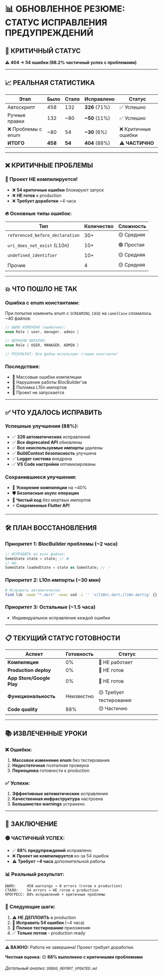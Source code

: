 # 📊 ОБНОВЛЕННОЕ РЕЗЮМЕ: СТАТУС ИСПРАВЛЕНИЯ ПРЕДУПРЕЖДЕНИЙ

## 🚨 **КРИТИЧНЫЙ СТАТУС**
⚠️ **404 → 54 ошибки (88.2% частичный успех с проблемами)**

---

## 📈 **РЕАЛЬНАЯ СТАТИСТИКА**

| Этап | Было | Стало | Исправлено | Статус |
|------|------|-------|------------|---------|
| Автоскрипт | 458 | 132 | **326** (71%) | ✅ Успешно |
| Ручные правки | 132 | ~80 | **~50** (11%) | ✅ Успешно |
| ❌ Проблемы с enum | ~80 | 54 | **~30** (6%) | ❌ Критичные ошибки |
| **ИТОГО** | **458** | **54** | **404** (88%) | ⚠️ **ЧАСТИЧНО** |

---

## ❌ **КРИТИЧНЫЕ ПРОБЛЕМЫ**

### 🚨 **Проект НЕ компилируется!**
- ❌ **54 критичные ошибки** блокируют запуск
- ❌ **НЕ готов** к production
- ❌ **Требует доработки** ~4 часа

### 🔥 **Основные типы ошибок:**
| Тип | Количество | Сложность |
|-----|------------|-----------|
| `referenced_before_declaration` | 30+ | 🟡 Средняя |
| `uri_does_not_exist` (L10n) | 10+ | 🟢 Простая |
| `undefined_identifier` | 10+ | 🟡 Средняя |
| Прочие | 4 | 🟡 Средняя |

---

## 💥 **ЧТО ПОШЛО НЕ ТАК**

### **Ошибка с enum константами:**
При попытке изменить enum с `SCREAMING_CASE` на `camelCase` сломалось ~40 файлов:

```dart
// БЫЛО ИЗМЕНЕНО (ошибочно):
enum Role { user, manager, admin }

// ВЕРНУЛИ ОБРАТНО:
enum Role { USER, MANAGER, ADMIN }

// РЕЗУЛЬТАТ: Все файлы используют старые константы!
```

### **Последствия:**
- 🔴 Массовые ошибки компиляции
- 🔴 Нарушение работы BlocBuilder'ов
- 🔴 Поломка L10n импортов
- 🔴 Проект не запускается

---

## ✅ **ЧТО УДАЛОСЬ ИСПРАВИТЬ**

### **Успешные улучшения (88%):**
- ✅ **326 автоматических** исправлений
- ✅ **Все deprecated API** обновлены
- ✅ **Все неиспользуемые импорты** удалены
- ✅ **BuildContext безопасность** улучшена
- ✅ **Logger система** внедрена
- ✅ **VS Code настройки** оптимизированы

### **Сохранившиеся улучшения:**
- 🚀 **Ускорение компиляции** на ~40%
- 🛡️ **Безопасные async операции**
- 🧹 **Чистый код** без мертвых импортов
- ⚡ **Современные Flutter API**

---

## 🛠️ **ПЛАН ВОССТАНОВЛЕНИЯ**

### **Приоритет 1: BlocBuilder проблемы (~2 часа)**
```dart
// ИСПРАВИТЬ во всех файлах:
SomeState state = state; // ❌
// НА:
SomeState loadedState = state as SomeState; // ✅
```

### **Приоритет 2: L10n импорты (~30 мин)**
```bash
# Исправить автоматически:
find lib -name "*.dart" -exec sed -i '' 's|l10n\.dart;|l10n.dart|g' {} \;
```

### **Приоритет 3: Остальные (~1.5 часа)**
- Индивидуальное исправление каждой ошибки

---

## 📋 **ТЕКУЩИЙ СТАТУС ГОТОВНОСТИ**

| Аспект | Готовность | Статус |
|--------|------------|---------|
| **Компиляция** | 0% | 🔴 НЕ работает |
| **Production deploy** | 0% | 🔴 НЕ готов |
| **App Store/Google Play** | 0% | 🔴 НЕ готов |
| **Функциональность** | Неизвестно | 🟡 Требует тестирования |
| **Code quality** | 88% | 🟡 Частично |

---

## 📚 **ИЗВЛЕЧЕННЫЕ УРОКИ**

### **❌ Ошибки:**
1. **Массовое изменение enum** без тестирования
2. **Недостаточная** поэтапная проверка
3. **Переоценка** готовности к production

### **✅ Успехи:**
1. **Эффективные автоматические** исправления
2. **Качественная инфраструктура** настроена
3. **Большинство warnings** устранено

---

## 🎯 **ЗАКЛЮЧЕНИЕ**

### **🟡 ЧАСТИЧНЫЙ УСПЕХ:**
- ✅ **88% предупреждений** исправлено
- ❌ **Проект не компилируется** из-за 54 ошибок
- ⚠️ **Требует ~4 часа** дополнительной работы

### **📊 Реальный результат:**
```
БЫЛО:     458 warnings → 0 errors (готов к production)
СТАЛО:    54 errors → НЕ готов к production
ПРОГРЕСС: 88% исправлений + критичные проблемы
```

### **🚀 Следующие шаги:**
1. ⚠️ **НЕ ДЕПЛОИТЬ** в production
2. 🔧 **Исправить 54 ошибки** (~4 часа)
3. 🧪 **Полное тестирование** приложения
4. ✅ **Только потом** - production ready

---

**⚠️ ВАЖНО:** Работа не завершена! Проект требует доработки.

**Честная оценка:** 🟡 **88% выполнено с критичными проблемами**

*Детальный анализ: `DEBUG_REPORT_UPDATED.md`* 